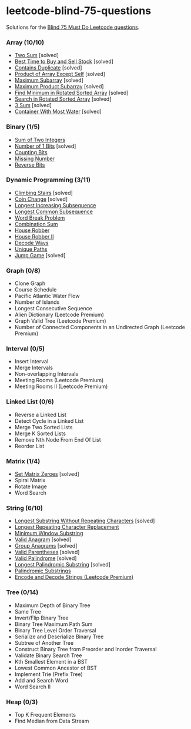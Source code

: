 # leetcode-blind-75-questions
Solutions for the [Blind 75 Must Do Leetcode questions](https://leetcode.com/discuss/general-discussion/460599/blind-75-leetcode-questions).

### Array (10/10)
* [Two Sum](https://leetcode.com/problems/two-sum/) [solved]
* [Best Time to Buy and Sell Stock](https://leetcode.com/problems/best-time-to-buy-and-sell-stock/) [solved]
* [Contains Duplicate](https://leetcode.com/problems/contains-duplicate/) [solved]
* [Product of Array Except Self](https://leetcode.com/problems/product-of-array-except-self/) [solved]
* [Maximum Subarray](https://leetcode.com/problems/maximum-subarray/) [solved]
* [Maximum Product Subarray](https://leetcode.com/problems/maximum-product-subarray/) [solved]
* [Find Minimum in Rotated Sorted Array](https://leetcode.com/problems/find-minimum-in-rotated-sorted-array/) [solved]
* [Search in Rotated Sorted Array](https://leetcode.com/problems/search-in-rotated-sorted-array/) [solved]
* [3 Sum](https://leetcode.com/problems/3sum/) [solved]
* [Container With Most Water](https://leetcode.com/problems/container-with-most-water/) [solved]
### Binary (1/5)
* [Sum of Two Integers](https://leetcode.com/problems/sum-of-two-integers/)
* [Number of 1 Bits](https://leetcode.com/problems/number-of-1-bits/) [solved]
* [Counting Bits](https://leetcode.com/problems/counting-bits/)
* [Missing Number](https://leetcode.com/problems/missing-number/)
* [Reverse Bits](https://leetcode.com/problems/reverse-bits/)
### Dynamic Programming (3/11)
* [Climbing Stairs](https://leetcode.com/problems/climbing-stairs/) [solved]
* [Coin Change](https://leetcode.com/problems/coin-change/) [solved]
* [Longest Increasing Subsequence](https://leetcode.com/problems/longest-increasing-subsequence/)
* [Longest Common Subsequence](https://leetcode.com/problems/longest-common-subsequence/)
* [Word Break Problem](https://leetcode.com/problems/word-break/)
* [Combination Sum](https://leetcode.com/problems/combination-sum-iv/)
* [House Robber](https://leetcode.com/problems/house-robber/)
* [House Robber II](https://leetcode.com/problems/house-robber-ii/)
* [Decode Ways](https://leetcode.com/problems/decode-ways/)
* [Unique Paths](https://leetcode.com/problems/unique-paths/)
* [Jump Game](https://leetcode.com/problems/jump-game/) [solved]
### Graph (0/8)
* Clone Graph
* Course Schedule
* Pacific Atlantic Water Flow
* Number of Islands
* Longest Consecutive Sequence
* Alien Dictionary (Leetcode Premium)
* Graph Valid Tree (Leetcode Premium)
* Number of Connected Components in an Undirected Graph (Leetcode Premium)
### Interval (0/5)
* Insert Interval
* Merge Intervals
* Non-overlapping Intervals
* Meeting Rooms (Leetcode Premium)
* Meeting Rooms II (Leetcode Premium)
### Linked List (0/6)
* Reverse a Linked List
* Detect Cycle in a Linked List
* Merge Two Sorted Lists
* Merge K Sorted Lists
* Remove Nth Node From End Of List
* Reorder List
### Matrix (1/4)
* [Set Matrix Zeroes](https://leetcode.com/problems/set-matrix-zeroes/) [solved]
* Spiral Matrix
* Rotate Image
* Word Search
### String (6/10)
* [Longest Substring Without Repeating Characters](https://leetcode.com/problems/longest-substring-without-repeating-characters/) [solved]
* [Longest Repeating Character Replacement](https://leetcode.com/problems/longest-repeating-character-replacement/)
* [Minimum Window Substring](https://leetcode.com/problems/minimum-window-substring/)
* [Valid Anagram](https://leetcode.com/problems/valid-anagram/) [solved]
* [Group Anagrams](https://leetcode.com/problems/group-anagrams/) [solved]
* [Valid Parentheses](https://leetcode.com/problems/valid-parentheses/) [solved]
* [Valid Palindrome](https://leetcode.com/problems/valid-palindrome/) [solved]
* [Longest Palindromic Substring](https://leetcode.com/problems/longest-palindromic-substring/) [solved]
* [Palindromic Substrings](https://leetcode.com/problems/palindromic-substrings/)
* [Encode and Decode Strings (Leetcode Premium)](https://leetcode.com/problems/encode-and-decode-strings/)
### Tree (0/14)
* Maximum Depth of Binary Tree
* Same Tree
* Invert/Flip Binary Tree
* Binary Tree Maximum Path Sum
* Binary Tree Level Order Traversal
* Serialize and Deserialize Binary Tree
* Subtree of Another Tree
* Construct Binary Tree from Preorder and Inorder Traversal
* Validate Binary Search Tree
* Kth Smallest Element in a BST
* Lowest Common Ancestor of BST
* Implement Trie (Prefix Tree)
* Add and Search Word
* Word Search II
### Heap (0/3)
* Top K Frequent Elements
* Find Median from Data Stream
